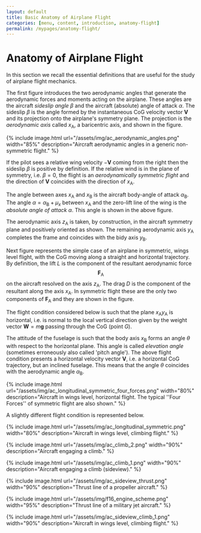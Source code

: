 ```yaml
---
layout: default
title: Basic Anatomy of Airplane Flight
categories: [menu, content, introduction, anatomy-flight]
permalink: /mypages/anatomy-flight/
---
```


# Anatomy of Airplane Flight

In this section we recall the essential definitions that are useful for the study of airplane flight mechanics.

The first figure introduces the two aerodynamic angles that generate the aerodynamic forces and moments acting on the
airplane. These angles are the aircraft *sideslip angle* $\beta$ and the aircraft (absolute) angle of attack $\alpha$.
The sideslip $\beta$ is the angle formed by the instantaneous CoG velocity vector $\boldsymbol{V}$ and its projection
onto the airplane's symmetry plane. The projection is the *aerodynamic axis* called $x_\mathrm{A}$, a baricentric axis,
and shown in the figure.

{% include image.html
  url="/assets/img/ac_aerodynamic_angles.png"
  width="85%"
  description="Aircraft aerodynamic angles in a generic non-symmetric flight."
  %}

If the pilot sees a relative wing velocity $-\boldsymbol{V}$ coming from the right then the sideslip $\beta$ is
positive by definition. If the relative wind is in the plane of symmetry, i.e. $\beta = 0$, the flight is an
*aerodynamically symmetric flight* and the direction of $\boldsymbol{V}$ coincides with the direction of $x_\mathrm{A}$.

The angle between axes $x_\mathrm{A}$ and $x_\mathrm{B}$ is the aircraft body-angle of attack $\alpha_\mathrm{B}$.
The angle $\alpha = \alpha_\mathrm{B} + \mu_x$ between $x_\mathrm{A}$ and the zero-lift line of the wing is the
*absolute angle of attack* $\alpha$. This angle is shown in the above figure.

The aerodynamic axis $z_\mathrm{A}$ is taken, by construction, in the aircraft symmetry plane and positively oriented
as shown. The remaining aerodynamic axis $y_\mathrm{A}$ completes the frame and coincides with the bidy axis $y_\mathrm{B}$.

Next figure represents the simple case of an airplane in symmetric, wings level flight, with the CoG moving along a straight and horizontal
trajectory. By definition, the lift $L$ is the component of the resultant aerodynamic force
$$\boldsymbol{F}_\mathrm{A}$$ on the aircraft resolved on the axis $z_\mathrm{A}$. The drag $D$ is the component of the resultant along the axis $x_\mathrm{A}$.
In symmetric flight these are the only two components of $\boldsymbol{F}_\mathrm{A}$ and they are shown in the figure.

The flight condition considered below is such that the plane $x_\mathrm{A} y_\mathrm{A}$ is horizontal, i.e. is normal to
the local vertical direction given by the weight vector $\boldsymbol{W} = m \boldsymbol{g}$ passing through the CoG (point $G$).

The attitude of the fuselage is such that the body axis $x_\mathrm{B}$ forms an angle $\theta$ with respect to the
horizontal plane. This angle is called *elevation angle* (sometimes erroneously also called 'pitch angle').
The above flight condition presents a horizontal velocity vector $\boldsymbol{V}$, i.e. a horizontal CoG trajectory, but an
inclined fuselage. This means that the angle $\theta$ coincides with the aerodynamic angle $\alpha_\mathrm{B}$.

{% include image.html
  url="/assets/img/ac_longitudinal_symmetric_four_forces.png"
  width="80%"
  description="Aircraft in wings level, horizontal flight. The typical ''Four Forces'' of symmetric flight are also shown."
  %}

A slightly different flight condition is represented below.

{% include image.html
  url="/assets/img/ac_longitudinal_symmetric.png"
  width="80%"
  description="Aircraft in wings level, climbing flight."
  %}

{% include image.html
  url="/assets/img/ac_climb_2.png"
  width="90%"
  description="Aircraft engaging a climb."
  %}

{% include image.html
  url="/assets/img/ac_climb_1.png"
  width="90%"
  description="Aircraft engaging a climb (sideview)."
  %}

{% include image.html
  url="/assets/img/ac_sideview_thrust.png"
  width="90%"
  description="Thrust line of a propeller aircraft."
  %}

{% include image.html
  url="/assets/img/f16_engine_scheme.png"
  width="95%"
  description="Thrust line of a military jet aircraft."
  %}

{% include image.html
  url="/assets/img/ac_sideview_climb_1.png"
  width="90%"
  description="Aircraft in wings level, climbing flight."
  %}
